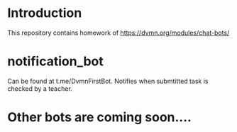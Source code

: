 # Introduction
This repository contains homework of https://dvmn.org/modules/chat-bots/

# notification_bot
Can be found at t.me/DvmnFirstBot.
Notifies when submtitted task is checked by a teacher.

# Other bots are coming soon....

